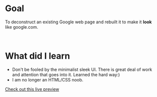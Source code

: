 # Goal

To deconstruct an existing Google web page and rebuilt it to make it **look** like google.com.  

<br />


# What did I learn

* Don't be fooled by the minimalist sleek UI.  There is great deal of work and attention that goes into it.
Learned the hard way:)
* I am no longer an HTML/CSS noob. 

[Check out this live preview](https://nskills-lab.github.io/google-homepage/)
